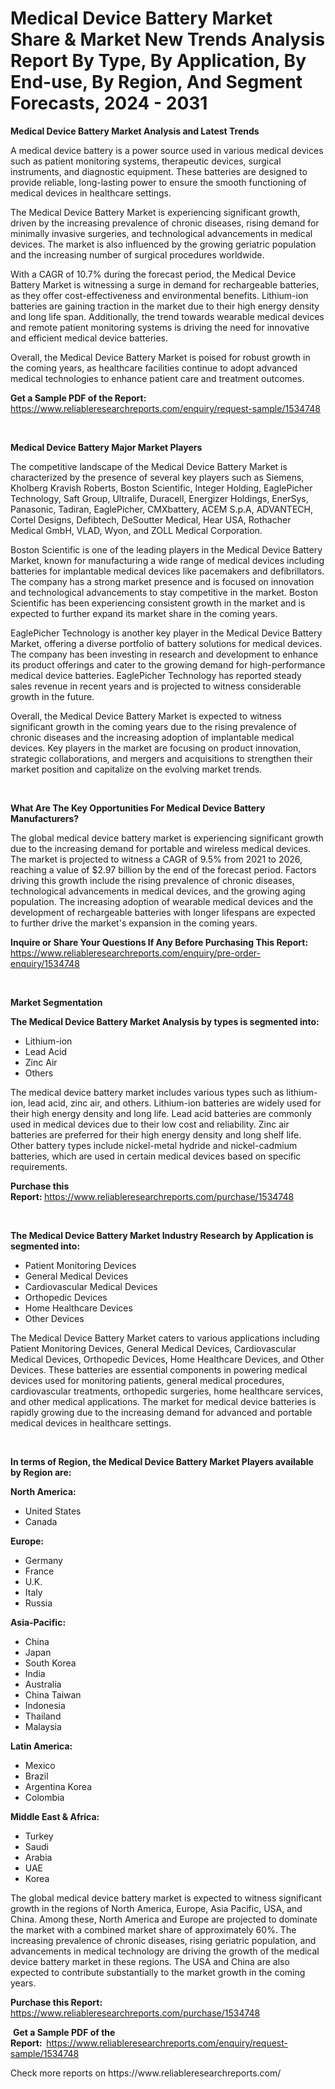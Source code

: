 <p><h1>Medical Device Battery Market Share & Market New Trends Analysis Report By Type, By Application, By End-use, By Region, And Segment Forecasts, 2024 - 2031</h1></p><p><strong>Medical Device Battery Market Analysis and Latest Trends</strong></p>
<p><p>A medical device battery is a power source used in various medical devices such as patient monitoring systems, therapeutic devices, surgical instruments, and diagnostic equipment. These batteries are designed to provide reliable, long-lasting power to ensure the smooth functioning of medical devices in healthcare settings.</p><p>The Medical Device Battery Market is experiencing significant growth, driven by the increasing prevalence of chronic diseases, rising demand for minimally invasive surgeries, and technological advancements in medical devices. The market is also influenced by the growing geriatric population and the increasing number of surgical procedures worldwide.</p><p>With a CAGR of 10.7% during the forecast period, the Medical Device Battery Market is witnessing a surge in demand for rechargeable batteries, as they offer cost-effectiveness and environmental benefits. Lithium-ion batteries are gaining traction in the market due to their high energy density and long life span. Additionally, the trend towards wearable medical devices and remote patient monitoring systems is driving the need for innovative and efficient medical device batteries.</p><p>Overall, the Medical Device Battery Market is poised for robust growth in the coming years, as healthcare facilities continue to adopt advanced medical technologies to enhance patient care and treatment outcomes.</p></p>
<p><strong>Get a Sample PDF of the Report:&nbsp;</strong> <a href="https://www.reliableresearchreports.com/enquiry/request-sample/1534748">https://www.reliableresearchreports.com/enquiry/request-sample/1534748</a></p>
<p>&nbsp;</p>
<p><strong>Medical Device Battery Major Market Players</strong></p>
<p><p>The competitive landscape of the Medical Device Battery Market is characterized by the presence of several key players such as Siemens, Kholberg Kravish Roberts, Boston Scientific, Integer Holding, EaglePicher Technology, Saft Group, Ultralife, Duracell, Energizer Holdings, EnerSys, Panasonic, Tadiran, EaglePicher, CMXbattery, ACEM S.p.A, ADVANTECH, Cortel Designs, Defibtech, DeSoutter Medical, Hear USA, Rothacher Medical GmbH, VLAD, Wyon, and ZOLL Medical Corporation.</p><p>Boston Scientific is one of the leading players in the Medical Device Battery Market, known for manufacturing a wide range of medical devices including batteries for implantable medical devices like pacemakers and defibrillators. The company has a strong market presence and is focused on innovation and technological advancements to stay competitive in the market. Boston Scientific has been experiencing consistent growth in the market and is expected to further expand its market share in the coming years.</p><p>EaglePicher Technology is another key player in the Medical Device Battery Market, offering a diverse portfolio of battery solutions for medical devices. The company has been investing in research and development to enhance its product offerings and cater to the growing demand for high-performance medical device batteries. EaglePicher Technology has reported steady sales revenue in recent years and is projected to witness considerable growth in the future.</p><p>Overall, the Medical Device Battery Market is expected to witness significant growth in the coming years due to the rising prevalence of chronic diseases and the increasing adoption of implantable medical devices. Key players in the market are focusing on product innovation, strategic collaborations, and mergers and acquisitions to strengthen their market position and capitalize on the evolving market trends.</p></p>
<p>&nbsp;</p>
<p><strong>What Are The Key Opportunities For Medical Device Battery Manufacturers?</strong></p>
<p><p>The global medical device battery market is experiencing significant growth due to the increasing demand for portable and wireless medical devices. The market is projected to witness a CAGR of 9.5% from 2021 to 2026, reaching a value of $2.97 billion by the end of the forecast period. Factors driving this growth include the rising prevalence of chronic diseases, technological advancements in medical devices, and the growing aging population. The increasing adoption of wearable medical devices and the development of rechargeable batteries with longer lifespans are expected to further drive the market's expansion in the coming years.</p></p>
<p><strong>Inquire or Share Your Questions If Any Before Purchasing This Report:</strong> <a href="https://www.reliableresearchreports.com/enquiry/pre-order-enquiry/1534748">https://www.reliableresearchreports.com/enquiry/pre-order-enquiry/1534748</a></p>
<p>&nbsp;</p>
<p><strong>Market Segmentation</strong></p>
<p><strong>The Medical Device Battery Market Analysis by types is segmented into:</strong></p>
<p><ul><li>Lithium-ion</li><li>Lead Acid</li><li>Zinc Air</li><li>Others</li></ul></p>
<p><p>The medical device battery market includes various types such as lithium-ion, lead acid, zinc air, and others. Lithium-ion batteries are widely used for their high energy density and long life. Lead acid batteries are commonly used in medical devices due to their low cost and reliability. Zinc air batteries are preferred for their high energy density and long shelf life. Other battery types include nickel-metal hydride and nickel-cadmium batteries, which are used in certain medical devices based on specific requirements.</p></p>
<p><strong>Purchase this Report:&nbsp;</strong><a href="https://www.reliableresearchreports.com/purchase/1534748">https://www.reliableresearchreports.com/purchase/1534748</a></p>
<p>&nbsp;</p>
<p><strong>The Medical Device Battery Market Industry Research by Application is segmented into:</strong></p>
<p><ul><li>Patient Monitoring Devices</li><li>General Medical Devices</li><li>Cardiovascular Medical Devices</li><li>Orthopedic Devices</li><li>Home Healthcare Devices</li><li>Other Devices</li></ul></p>
<p><p>The Medical Device Battery Market caters to various applications including Patient Monitoring Devices, General Medical Devices, Cardiovascular Medical Devices, Orthopedic Devices, Home Healthcare Devices, and Other Devices. These batteries are essential components in powering medical devices used for monitoring patients, general medical procedures, cardiovascular treatments, orthopedic surgeries, home healthcare services, and other medical applications. The market for medical device batteries is rapidly growing due to the increasing demand for advanced and portable medical devices in healthcare settings.</p></p>
<p>&nbsp;</p>
<p><strong>In terms of Region, the Medical Device Battery Market Players available by Region are:</strong></p>
<p>
    <p> <strong> North America: </strong>
        <ul>
            <li>United States</li>
            <li>Canada</li>
        </ul>
        </p> 
    <p> <strong> Europe: </strong>
        <ul>
            <li>Germany</li>
            <li>France</li>
            <li>U.K.</li>
            <li>Italy</li>
            <li>Russia</li>
        </ul>
        </p> 
    <p> <strong> Asia-Pacific: </strong>
        <ul>
            <li>China</li>
            <li>Japan</li>
            <li>South Korea</li>
            <li>India</li>
            <li>Australia</li>
            <li>China Taiwan</li>
            <li>Indonesia</li>
            <li>Thailand</li>
            <li>Malaysia</li>
        </ul>
        </p> 
    <p> <strong> Latin America: </strong>
        <ul>
            <li>Mexico</li>
            <li>Brazil</li>
            <li>Argentina Korea</li>
            <li>Colombia</li>
        </ul>
        </p> 
    <p> <strong> Middle East & Africa: </strong>
        <ul>
            <li>Turkey</li>
            <li>Saudi</li>
            <li>Arabia</li>
            <li>UAE</li>
            <li>Korea</li>
        </ul>
    </p>
    </p>
<p><p>The global medical device battery market is expected to witness significant growth in the regions of North America, Europe, Asia Pacific, USA, and China. Among these, North America and Europe are projected to dominate the market with a combined market share of approximately 60%. The increasing prevalence of chronic diseases, rising geriatric population, and advancements in medical technology are driving the growth of the medical device battery market in these regions. The USA and China are also expected to contribute substantially to the market growth in the coming years.</p></p>
<p><strong>Purchase this Report: </strong><a href="https://www.reliableresearchreports.com/purchase/1534748">https://www.reliableresearchreports.com/purchase/1534748</a></p>
<p>&nbsp;<strong>Get a Sample PDF of the Report:&nbsp;&nbsp;</strong><a href="https://www.reliableresearchreports.com/enquiry/request-sample/1534748">https://www.reliableresearchreports.com/enquiry/request-sample/1534748</a></p>
<p><strong></strong></p>
<p>Check more reports on https://www.reliableresearchreports.com/</p>
